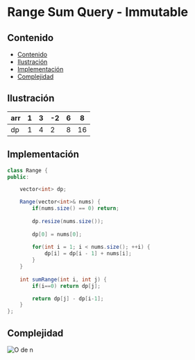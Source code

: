 # Range Sum Query - Immutable

## Contenido

* [Contenido](#contenido)
* [Ilustración](#ilustración)
* [Implementación](#implementación)
* [Complejidad](#complejidad)

## Ilustración

|arr| 1 | 3 | -2 | 6 | 8  |
|---|---|---|----|---|----|
|dp| 1 | 4 | 2  | 8 | 16 |

## Implementación

```java
class Range {
public:

    vector<int> dp;

    Range(vector<int>& nums) {
        if(nums.size() == 0) return;
        
        dp.resize(nums.size());
        
        dp[0] = nums[0];
        
        for(int i = 1; i < nums.size(); ++i) {
            dp[i] = dp[i - 1] + nums[i];
        }
    }
    
    int sumRange(int i, int j) {
        if(i==0) return dp[j];

        return dp[j] - dp[i-1];
    }
};
```

## Complejidad

![O de n](https://i.ibb.co/wsr7QLX/O-n.png)